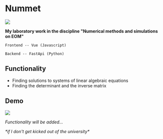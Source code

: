 # Nummet
![](https://svgshare.com/i/nGn.svg)

**My laboratory work in the discipline "Numerical methods and simulations on EOM"**

`Frontend -- Vue (Javascript)`

`Backend -- FastApi (Python)`

## Functionality

- Finding solutions to systems of linear algebraic equations
- Finding the determinant and the inverse matrix

## Demo

![](https://s7.gifyu.com/images/nummet-demo.gif)

_Functionality will be added..._

_\*if I don't get kicked out of the university*_
